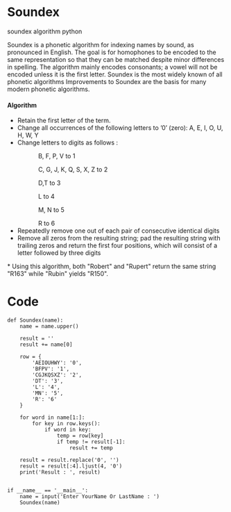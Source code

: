 # Soundex
soundex algorithm python

<p>Soundex is a phonetic algorithm for indexing names by sound, as pronounced in English. The goal is for homophones to be encoded to the same representation so that they can be matched despite minor differences in spelling. The algorithm mainly encodes consonants; a vowel will not be encoded unless it is the first letter. Soundex is the most widely known of all phonetic algorithms Improvements to Soundex are the basis for many modern phonetic algorithms.</p>

<h4>Algorithm</h4>
<ul>
  <li>Retain the first letter of the term.</li>
  <li>Change all occurrences of the following letters to ’0’ (zero): A, E, I, O, U, H, W, Y</li>
  <li>Change letters to digits as follows : </li>
  <ul>
    <ol>B, F, P, V to 1</ol>
    <ol>C, G, J, K, Q, S, X, Z to 2</ol>
    <ol>D,T to 3</ol>
    <ol>L to 4</ol>
    <ol>M, N to 5</ol>
    <ol>R to 6</ol>
  </ul>
  <li>Repeatedly remove one out of each pair of consecutive identical digits</li>
  <li>Remove all zeros from the resulting string; pad the resulting string
     with trailing zeros and return the first four positions, which will
     consist of a letter followed by three digits</li>
</ul>

<p>* Using this algorithm, both "Robert" and "Rupert" return the same string "R163" while "Rubin" yields "R150".</p>

# Code

```
def Soundex(name):
    name = name.upper()

    result = ''
    result += name[0]

    row = {
        'AEIOUHWY': '0',
        'BFPV': '1',
        'CGJKQSXZ': '2',
        'DT': '3',
        'L': '4',
        'MN': '5',
        'R': '6'
    }

    for word in name[1:]:
        for key in row.keys():
            if word in key:
                temp = row[key]
                if temp != result[-1]:
                    result += temp

    result = result.replace('0', '')
    result = result[:4].ljust(4, '0')
    print('Result : ', result)


if __name__ == '__main__':
    name = input('Enter YourName Or LastName : ')
    Soundex(name)
```









     
